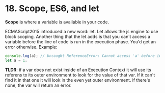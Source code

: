 # 18. Scope, ES6, and let

**Scope** is where a variable is available in your code.

ECMAScript2015 introduced a new word: let. Let allows the js engine to use block scoping. Another thing that the let adds is that you can't access a variable before the line of code is run in the execution phase. You'd get an error otherwise. Example:

```js
console.log(a); // Uncaught ReferenceError: Cannot access 'a' before initialization
let a = 1;
```

**TLDR**: if a var does not exist inside of an Execution Context it will use its referens to its outer environment to look for the value of that var. If it can't find it in that one it will look in the even yet outer environment. If there's none, the var will return an error.
